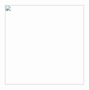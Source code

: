 <p align="center">
    <img src="https://pt.freelogodesign.org/assets/img/categories/10/logo-img-01.svg" height="250">
</p>
